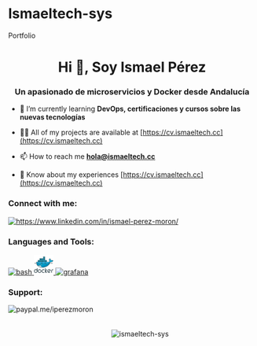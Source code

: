 # Ismaeltech-sys
Portfolio<h1 align="center">Hi 👋, Soy Ismael Pérez</h1>
<h3 align="center">Un apasionado de microservicios y Docker desde Andalucía</h3>

- 🌱 I’m currently learning **DevOps, certificaciones y cursos sobre las nuevas tecnologías**

- 👨‍💻 All of my projects are available at [https://cv.ismaeltech.cc](https://cv.ismaeltech.cc)

- 📫 How to reach me **hola@ismaeltech.cc**

- 📄 Know about my experiences [https://cv.ismaeltech.cc](https://cv.ismaeltech.cc)

<h3 align="left">Connect with me:</h3>
<p align="left">
<a href="https://linkedin.com/in/https://www.linkedin.com/in/ismael-perez-moron/" target="blank"><img align="center" src="https://raw.githubusercontent.com/rahuldkjain/github-profile-readme-generator/master/src/images/icons/Social/linked-in-alt.svg" alt="https://www.linkedin.com/in/ismael-perez-moron/" height="30" width="40" /></a>
</p>

<h3 align="left">Languages and Tools:</h3>
<p align="left"> <a href="https://www.gnu.org/software/bash/" target="_blank" rel="noreferrer"> <img src="https://www.vectorlogo.zone/logos/gnu_bash/gnu_bash-icon.svg" alt="bash" width="40" height="40"/> </a> <a href="https://www.docker.com/" target="_blank" rel="noreferrer"> <img src="https://raw.githubusercontent.com/devicons/devicon/master/icons/docker/docker-original-wordmark.svg" alt="docker" width="40" height="40"/> </a> <a href="https://grafana.com" target="_blank" rel="noreferrer"> <img src="https://www.vectorlogo.zone/logos/grafana/grafana-icon.svg" alt="grafana" width="40" height="40"/> </a> </p>

<h3 align="left">Support:</h3>
<p><a href="https://www.buymeacoffee.com/paypal.me/iperezmoron"> <img align="left" src="https://cdn.buymeacoffee.com/buttons/v2/default-yellow.png" height="50" width="210" alt="paypal.me/iperezmoron" /></a></p><br><br>

<p><img align="center" src="https://github-readme-stats.vercel.app/api/top-langs?username=ismaeltech-sys&show_icons=true&locale=en&layout=compact" alt="ismaeltech-sys" /></p>
